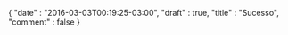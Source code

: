 {
  "date"  : "2016-03-03T00:19:25-03:00",
  "draft" : true,
  "title" : "Sucesso",
  "comment" : false
}
